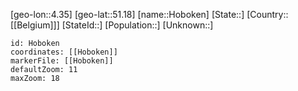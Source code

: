 ﻿---
location: [51.18,4.35]
mapzoom: [7,12] 
mapmarker: city 
type: City
tags:
- geo/City


SpocWebEntityId: 30961
isDeleted: false
confidential: public

---
[geo-lon::4.35]
[geo-lat::51.18]
[name::Hoboken]
[State::]
[Country::[[Belgium]]]
[StateId::]
[Population::]
[Unknown::]


```leaflet
id: Hoboken
coordinates: [[Hoboken]]
markerFile: [[Hoboken]]
defaultZoom: 11 
maxZoom: 18
```
